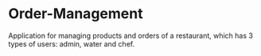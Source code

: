 # Order-Management

Application for managing products and orders of a restaurant, which has 3 types of users: admin, water and chef.